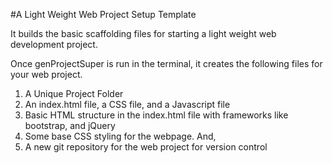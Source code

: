 #A Light Weight Web Project Setup Template 

It builds the basic scaffolding files for starting a light weight web development project. 

Once genProjectSuper is run in the terminal, it creates the following files for your web project.

1. A Unique Project Folder
2. An index.html file, a CSS file, and a Javascript file
3. Basic HTML structure in the index.html file with frameworks like bootstrap, and jQuery
4. Some base CSS styling for the webpage. And,
5. A new git repository for the web project for version control
